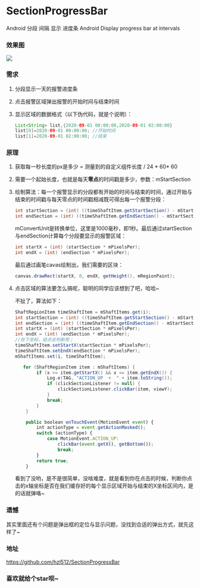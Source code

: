 # SectionProgressBar
Android 分段 间隔 显示 进度条 Android Display progress bar at intervals
### 效果图
<img src="https://cdn.jsdelivr.net/gh/hzl512/SectionProgressBar/images/effect.png">

### 需求

1. 分段显示一天的报警进度条

2. 点击报警区域弹出报警的开始时间与结束时间

3. 显示区域的数据格式（以下伪代码，就是个说明）：

   ```java
   List<String> list,{2020-09-01 00:00:00,2020-09-01 02:00:00}
   list[0]=2020-09-01 00:00:00; //开始时间
   list[1]=2020-09-01 02:00:00; //结束
   
   ```

   

### 原理

1. 获取每一秒长度的px是多少 = 测量到的自定义组件长度 / 24 * 60* 60

2. 需要一个起始长度，也就是每天**零点**的时间戳是多少，参数：mStartSection

3. 绘制算法：每一个报警显示的分段都有开始的时间与结束的时间，通过开始与结束的时间戳与每天零点的时间戳相减既可得出每一个报警分段：

   ```java
   int startSection = (int) ((timeShaftItem.getStartSection() - mStartSection) / mConvertUnit);
   int endSection = (int) ((timeShaftItem.getEndSection() - mStartSection) / mConvertUnit);
   ```

   mConvertUnit是转换单位，这里是1000毫秒，即1秒。最后通过startSection与endSection计算每个分段要显示的报警区域：

   ```java
   int startX = (int) (startSection * mPixelsPer);
   int endX = (int) (endSection * mPixelsPer);
   ```

   最后通过画笔cavas绘制出，我们需要的区块：

   ```java
   canvas.drawRect(startX, 0, endX, getHeight(), mRegionPaint);
   ```

4. 点击区域的算法要怎么搞呢，聪明的同学应该想到了吧，哈哈~

   不扯了，算法如下：

   ```java
   ShaftRegionItem timeShaftItem = mShaftItems.get(i);
   int startSection = (int) ((timeShaftItem.getStartSection() - mStartSection) / mConvertUnit);
   int endSection = (int) ((timeShaftItem.getEndSection() - mStartSection) / mConvertUnit);
   int startX = (int) (startSection * mPixelsPer);
   int endX = (int) (endSection * mPixelsPer);
   //存下坐标，给点击判断用；
   timeShaftItem.setStartX(startSection * mPixelsPer);
   timeShaftItem.setEndX(endSection * mPixelsPer);
   mShaftItems.set(i, timeShaftItem);
   ```

   ```java
      for (ShaftRegionItem item : mShaftItems) {
           if (x >= item.getStartX() && x <= item.getEndX()) {
               Log.e(TAG, "ACTION_UP  +  " + item.toString());
               if (clickSectionListener != null) {
                   clickSectionListener.clickBar(item, viewY);
               }
               break;
           }
       }
   ```

   ```javascript
       public boolean onTouchEvent(MotionEvent event) {
           int actionType = event.getActionMasked();
           switch (actionType) {
               case MotionEvent.ACTION_UP:
                   clickBar(event.getX(), getBottom());
                   break;
           }
           return true;
       }
   ```

   看到了没哟，是不是很简单，没啥难度，就是看到你在点击的时候，判断你点击的x轴坐标是否在我们缓存好的每个显示区域开始与结束的X坐标区间内，是的话就弹咯~

### 遗憾

其实里面还有个问题是弹出框的定位与显示问题，没找到合适的弹出方式，就先这样了~

### 地址

https://github.com/hzl512/SectionProgressBar

### 喜欢就给个star呗~